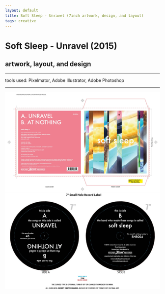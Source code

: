 ```yaml
---
layout: default
title: Soft Sleep - Unravel (7inch artwork, design, and layout)
tags: creative
---
```


# Soft Sleep - Unravel (2015)
## artwork, layout, and design
****
tools used: Pixelmator, Adobe Illustrator, Adobe Photoshop 

****

<img src="/assets/images/myprojects/creative/20150227/jacket_softsleep_7inch.jpg" alt="jacket" class="yc-img">
<img src="/assets/images/myprojects/creative/20150227/label_softsleep_7inch.jpg" alt="label" class="yc-img">
